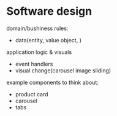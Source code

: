 # Software design

domain/bushiness rules:

-   data(entity, value object, )

application logic & visuals

-   event handlers
-   visual change(carousel image sliding)

example components to think about:

-   product card
-   carousel
-   tabs
